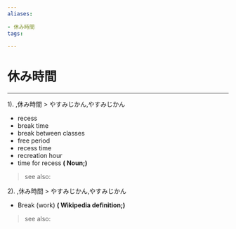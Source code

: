 ```yaml
---
aliases:
    
- 休み時間
tags:
    
---
```


# 休み時間
---
1).
,休み時間 > やすみじかん,やすみじかん

- recess
- break time
- break between classes
- free period
- recess time
- recreation hour
- time for recess
**( Noun;)**
> see also: 
            
2).
,休み時間 > やすみじかん,やすみじかん

- Break (work)
**( Wikipedia definition;)**
> see also: 
            